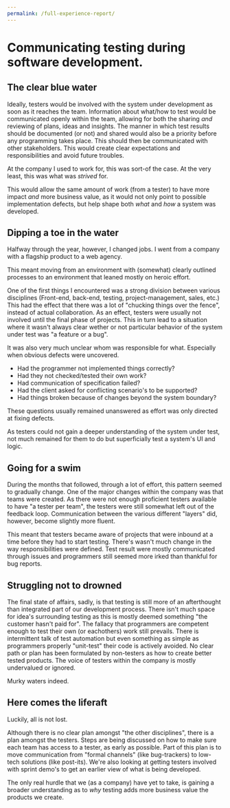 ```yaml
---
permalink: /full-experience-report/
---
```


# Communicating testing during software development.


## The clear blue water

Ideally, testers would be involved with the system under development as soon as it reaches the team.
Information about what/how to test would be communicated openly within the team, allowing for both the sharing _and_ reviewing of plans, ideas and insights.
The manner in which test results should be documented (or not) and shared would also be a priority before any programming takes place.
This should then be communicated with other stakeholders.
This would create clear expectations and responsibilities and avoid future troubles.

At the company I used to work for, this was sort-of the case. At the very least, this was what was _strived_ for.

This would allow the same amount of work (from a tester) to have more impact _and_ more business value, as it would not only point to possible implementation defects, but help shape both _what_ and _how_ a system was developed.

## Dipping a toe in the water

Halfway through the year, however, I changed jobs. I went from a company with a flagship product to a web agency.

This meant moving from an environment with (somewhat) clearly outlined processes to an environment that leaned mostly on heroic effort.

One of the first things I encountered was a strong division between various disciplines (Front-end, back-end, testing, project-management, sales, etc.)
This had the effect that there was a lot of "chucking things over the fence", instead of actual collaboration.
As an effect, testers were usually not involved until the final phase of projects.
This in turn lead to a situation where it wasn't always clear wether or not particular behavior of the system under test was "a feature or a bug".

It was also very much unclear whom was responsible for what. Especially when obvious defects were uncovered.

- Had the programmer not implemented things correctly?
- Had they not checked/tested their own work?
- Had communication of specification failed?
- Had the client asked for conflicting scenario's to be supported?
- Had things broken because of changes beyond the system boundary?

These questions usually remained unanswered as effort was only directed at fixing defects.

As testers could not gain a deeper understanding of the system under test, not much remained for them to do but superficially test a system's UI and logic.


## Going for a swim

During the months that followed, through a lot of effort, this pattern seemed to gradually change.
One of the major changes within the company was that teams were created.
As there were not enough proficient testers available to have "a tester per team", the testers were still somewhat left out of the feedback loop.
Communication between the various different "layers" did, however, become slightly more fluent.

This meant that testers became aware of projects that were inbound at a time before they had to start testing.
There's wasn't much change in the way responsibilities were defined.
Test result were mostly communicated through issues and programmers still seemed more irked than thankful for bug reports.

## Struggling not to drowned

The final state of affairs, sadly, is that testing is still more of an afterthought than integrated part of our development process.
There isn't much space for idea's surrounding testing as this is mostly deemed something "the customer hasn't paid for".
The fallacy that programmers are competent enough to test their own (or eachothers) work still prevails.
There is intermittent talk of test automation but even something as simple as programmers properly "unit-test" their code is actively avoided.
No clear path or plan has been formulated by non-testers as how to create better tested products.
The voice of testers within the company is mostly undervalued or ignored.

Murky waters indeed.

## Here comes the liferaft

Luckily, all is not lost.

Although there is no clear plan amongst "the other disciplines", there is a plan amongst the testers.
Steps are being discussed on how to make sure each team has access to a tester, as early as possible.
Part of this plan is to move communication from "formal channels" (like bug-trackers) to low-tech solutions (like post-its).
We're also looking at getting testers involved with sprint demo's to get an earlier view of what is being developed.

The only real hurdle that we (as a company) have yet to take, is gaining a broader understanding as to _why_ testing adds more business value the products we create.
